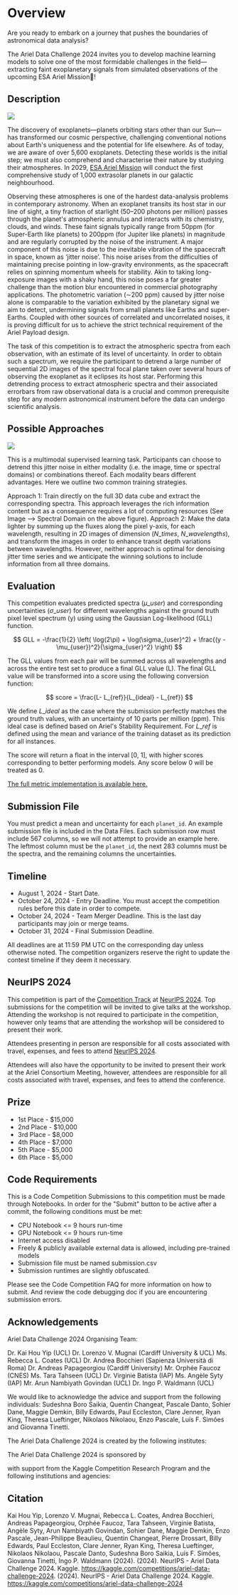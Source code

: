 # Overview

Are you ready to embark on a journey that pushes the boundaries of astronomical data analysis?

The Ariel Data Challenge 2024 invites you to develop machine learning models to solve one of the most formidable challenges in the field—extracting faint exoplanetary signals from simulated observations of the upcoming ESA Ariel Mission🚀!

## Description

![](./assets/ariel_description_image.png)

The discovery of exoplanets—planets orbiting stars other than our Sun—has transformed our cosmic perspective, challenging conventional notions about Earth's uniqueness and the potential for life elsewhere. As of today, we are aware of over 5,600 exoplanets. Detecting these worlds is the initial step; we must also comprehend and characterise their nature by studying their atmospheres. In 2029, [ESA Ariel Mission](https://arielmission.space/) will conduct the first comprehensive study of 1,000 extrasolar planets in our galactic neighbourhood.

Observing these atmospheres is one of the hardest data-analysis problems in contemporary astronomy. When an exoplanet transits its host star in our line of sight, a tiny fraction of starlight (50–200 photons per million) passes through the planet's atmospheric annulus and interacts with its chemistry, clouds, and winds. These faint signals typically range from 50ppm (for Super-Earth like planets) to 200ppm (for Jupiter like planets) in magnitude and are regularly corrupted by the noise of the instrument. A major component of this noise is due to the inevitable vibration of the spacecraft in space, known as ‘jitter noise’. This noise arises from the difficulties of maintaining precise pointing in low-gravity environments, as the spacecraft relies on spinning momentum wheels for stability. Akin to taking long-exposure images with a shaky hand, this noise poses a far greater challenge than the motion blur encountered in commercial photography applications. The photometric variation (∼200 ppm) caused by jitter noise alone is comparable to the variation exhibited by the planetary signal we aim to detect, undermining signals from small planets like Earths and super-Earths. Coupled with other sources of correlated and uncorrelated noises, it is proving difficult for us to achieve the strict technical requirement of the Ariel Payload design.

The task of this competition is to extract the atmospheric spectra from each observation, with an estimate of its level of uncertainty. In order to obtain such a spectrum, we require the participant to detrend a large number of sequential 2D images of the spectral focal plane taken over several hours of observing the exoplanet as it eclipses its host star. Performing this detrending process to extract atmospheric spectra and their associated errorbars from raw observational data is a crucial and common prerequisite step for any modern astronomical instrument before the data can undergo scientific analysis.

## Possible Approaches

![](./assets/inbox_18942071_d43f0c5cd9f93fc2c334ec42f0cdd95b_data_reduction.jpg)

This is a multimodal supervised learning task. Participants can choose to detrend this jitter noise in either modality (i.e. the image, time or spectral domains) or combinations thereof. Each modality bears different advantages. Here we outline two common training strategies.

Approach 1: Train directly on the full 3D data cube and extract the corresponding spectra. This approach leverages the rich information content but as a consequence requires a lot of computing resources (See Image --> Spectral Domain on the above figure).
Approach 2: Make the data lighter by summing up the fluxes along the pixel y-axis, for each wavelength, resulting in 2D images of dimension ($N\_{times}$, $N\_{wavelengths}$), and transform the images in order to enhance transit depth variations between wavelengths.
However, neither approach is optimal for denoising jitter time series and we anticipate the winning solutions to include information from all three domains.

## Evaluation

This competition evaluates predicted spectra ($μ\_{user}$) and corresponding uncertainties ($σ\_{user}$) for different wavelengths against the ground truth pixel level spectrum (y) using using the Gaussian Log-likelihood (GLL) function.

$$
GLL = -\frac{1}{2} \left( \log(2\pi) + \log(\sigma_{user}^2) + \frac{(y - \mu_{user})^2}{\sigma_{user}^2} \right)
$$

The GLL values from each pair will be summed across all wavelengths and across the entire test set to produce a final GLL value (L). The final GLL value will be transformed into a score using the following conversion function:

$$
score = \frac{L- L_{ref}}{L_{ideal} - L_{ref}}
$$

We define $L\_{ideal}$ as the case where the submission perfectly matches the ground truth values, with an uncertainty of 10 parts per million (ppm). This ideal case is defined based on Ariel's Stability Requirement. For $L\_{ref}$ is defined using the mean and variance of the training dataset as its prediction for all instances.

The score will return a float in the interval [0, 1], with higher scores corresponding to better performing models. Any score below 0 will be treated as 0.

[The full metric implementation is available here.](https://www.kaggle.com/code/metric/ariel-gaussian-log-likelihood)

## Submission File

You must predict a mean and uncertainty for each `planet_id`. An example submission file is included in the Data Files. Each submission row must include 567 columns, so we will not attempt to provide an example here. The leftmost column must be the `planet_id`, the next 283 columns must be the spectra, and the remaining columns the uncertainties.

## Timeline

* August 1, 2024 - Start Date.
* October 24, 2024 - Entry Deadline. You must accept the competition rules before this date in order to compete.
* October 24, 2024 - Team Merger Deadline. This is the last day participants may join or merge teams.
* October 31, 2024 - Final Submission Deadline.

All deadlines are at 11:59 PM UTC on the corresponding day unless otherwise noted. The competition organizers reserve the right to update the contest timeline if they deem it necessary.

## NeurIPS 2024

This competition is part of the [Competition Track](https://blog.neurips.cc/2024/06/04/neurips-2024-competitions-announced/) at [NeurIPS 2024](https://neurips.cc/Conferences/2024). Top submissions for the competition will be invited to give talks at the workshop. Attending the workshop is not required to participate in the competition, however only teams that are attending the workshop will be considered to present their work.

Attendees presenting in person are responsible for all costs associated with travel, expenses, and fees to attend [NeurIPS 2024](https://neurips.cc/Conferences/2024).

Attendees will also have the opportunity to be invited to present their work at the Ariel Consortium Meeting, however, attendees are responsible for all costs associated with travel, expenses, and fees to attend the conference.

## Prize

* 1st Place - $15,000
* 2nd Place - $10,000
* 3rd Place - $8,000
* 4th Place - $7,000
* 5th Place - $5,000
* 6th Place - $5,000

## Code Requirements

This is a Code Competition
Submissions to this competition must be made through Notebooks. In order for the "Submit" button to be active after a commit, the following conditions must be met:

* CPU Notebook <= 9 hours run-time
* GPU Notebook <= 9 hours run-time
* Internet access disabled
* Freely & publicly available external data is allowed, including pre-trained models
* Submission file must be named submission.csv
* Submission runtimes are slightly obfuscated.

Please see the Code Competition FAQ for more information on how to submit. And review the code debugging doc if you are encountering submission errors.

## Acknowledgements

Ariel Data Challenge 2024 Organising Team:

Dr. Kai Hou Yip (UCL)
Dr. Lorenzo V. Mugnai (Cardiff University & UCL)
Ms. Rebecca L. Coates (UCL)
Dr. Andrea Bocchieri (Sapienza Università di Roma)
Dr. Andreas Papageorgiou (Cardiff University)
Mr. Orphée Faucoz (CNES)
Ms. Tara Tahseen (UCL)
Dr. Virginie Batista (IAP)
Ms. Angèle Syty (IAP)
Mr. Arun Nambiyath Govindan (UCL)
Dr. Ingo P. Waldmann (UCL)


We would like to acknowledge the advice and support from the following individuals:
Sudeshna Boro Saikia, Quentin Changeat, Pascale Danto, Sohier Dane, Maggie Demkin, Billy Edwards, Paul Eccleston, Clare Jenner, Ryan King, Theresa Lueftinger, Nikolaos Nikolaou, Enzo Pascale, Luís F. Simões and Giovanna Tinetti.

The Ariel Data Challenge 2024 is created by the following institutes:

The Ariel Data Challenge 2024 is sponsored by

with support from the Kaggle Competition Research Program and the following institutions and agencies:

## Citation

Kai Hou Yip, Lorenzo V. Mugnai, Rebecca L. Coates, Andrea Bocchieri, Andreas Papageorgiou, Orphée Faucoz, Tara Tahseen, Virginie Batista, Angèle Syty, Arun Nambiyath Govindan, Sohier Dane, Maggie Demkin, Enzo Pascale, Jean-Philippe Beaulieu, Quentin Changeat, Pierre Drossart, Billy Edwards, Paul Eccleston, Clare Jenner, Ryan King, Theresa Lueftinger, Nikolaos Nikolaou, Pascale Danto, Sudeshna Boro Saikia, Luís F. Simões, Giovanna Tinetti, Ingo P. Waldmann (2024). (2024). NeurIPS - Ariel Data Challenge 2024. Kaggle. https://kaggle.com/competitions/ariel-data-challenge-2024. (2024). NeurIPS - Ariel Data Challenge 2024. Kaggle. https://kaggle.com/competitions/ariel-data-challenge-2024
